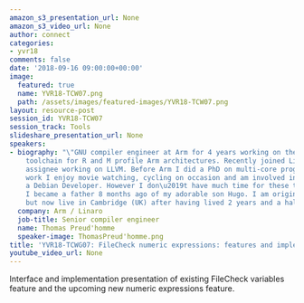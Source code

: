 ```yaml
---
amazon_s3_presentation_url: None
amazon_s3_video_url: None
author: connect
categories:
- yvr18
comments: false
date: '2018-09-16 09:00:00+00:00'
image:
  featured: true
  name: YVR18-TCW07.png
  path: /assets/images/featured-images/YVR18-TCW07.png
layout: resource-post
session_id: YVR18-TCW07
session_track: Tools
slideshare_presentation_url: None
speakers:
- biography: "\"GNU compiler engineer at Arm for 4 years working on the GNU Arm embedded
    toolchain for R and M profile Arm architectures. Recently joined Linaro as an
    assignee working on LLVM. Before Arm I did a PhD on multi-core programming.\n\nBeside
    work I enjoy movie watching, cycling on occasion and am involved in Debian as
    a Debian Developer. However I don\u2019t have much time for these these days as
    I became a father 8 months ago of my adorable son Hugo. I am originally from France
    but now live in Cambridge (UK) after having lived 2 years and a half in Shanghai.\""
  company: Arm / Linaro
  job-title: Senior compiler engineer
  name: Thomas Preud'homme
  speaker-image: ThomasPreud'homme.png
title: 'YVR18-TCWG07: FileCheck numeric expressions: features and implementation'
youtube_video_url: None
---
```


Interface and implementation presentation of existing
FileCheck variables feature and the upcoming new numeric expressions feature.